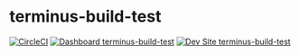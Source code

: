 # terminus-build-test

[![CircleCI](https://circleci.com/gh/mostafizpantheon/terminus-build-test.svg?style=shield)](https://circleci.com/gh/mostafizpantheon/terminus-build-test)
[![Dashboard terminus-build-test](https://img.shields.io/badge/dashboard-terminus_build_test-yellow.svg)](https://dashboard.pantheon.io/sites/04a7f6b8-79ec-4ec7-9427-5c727a16300c#dev/code)
[![Dev Site terminus-build-test](https://img.shields.io/badge/site-terminus_build_test-blue.svg)](http://dev-terminus-build-test.pantheonsite.io/)